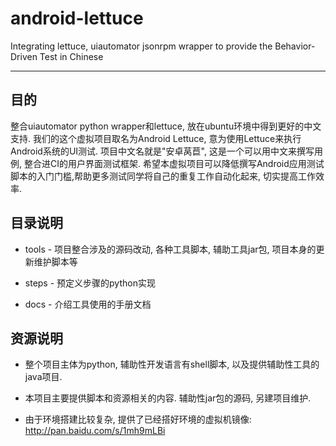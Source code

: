 # android-lettuce
Integrating lettuce, uiautomator jsonrpm wrapper to provide the Behavior-Driven Test in Chinese
 
*****
 
## 目的
整合uiautomator python wrapper和lettuce, 放在ubuntu环境中得到更好的中文支持. 
我们的这个虚拟项目取名为Android Lettuce, 意为使用Lettuce来执行Android系统的UI测试. 项目中文名就是"安卓莴苣", 这是一个可以用中文来撰写用例, 整合进CI的用户界面测试框架. 
希望本虚拟项目可以降低撰写Android应用测试脚本的入门门槛,帮助更多测试同学将自己的重复工作自动化起来, 切实提高工作效率. 

## 目录说明

* tools - 项目整合涉及的源码改动, 各种工具脚本, 辅助工具jar包, 项目本身的更新维护脚本等

* steps - 预定义步骤的python实现

* docs - 介绍工具使用的手册文档

## 资源说明

* 整个项目主体为python, 辅助性开发语言有shell脚本, 以及提供辅助性工具的java项目.

* 本项目主要提供脚本和资源相关的内容. 辅助性jar包的源码, 另建项目维护.

* 由于环境搭建比较复杂, 提供了已经搭好环境的虚拟机镜像: http://pan.baidu.com/s/1mh9mLBi
